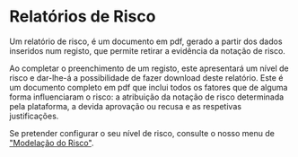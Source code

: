 # Relatórios de Risco

Um relatório de risco, é um documento em pdf, gerado a partir dos dados inseridos num registo, que permite retirar a evidência da notação de risco.

Ao completar o preenchimento de um registo, este apresentará um nível de risco e dar-lhe-á a possibilidade de fazer download deste relatório. Este é um documento completo em pdf que inclui todos os fatores que de alguma forma influenciaram o risco: a atribuição da notação de risco determinada pela plataforma, a devida aprovação ou recusa e as respetivas justificações.

Se pretender configurar o seu nível de risco, consulte o nosso menu de ["Modelação do Risco"](broken-reference).
